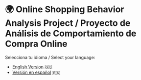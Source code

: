 # 🌍 Online Shopping Behavior Analysis Project / Proyecto de Análisis de Comportamiento de Compra Online

Selecciona tu idioma / Select your language:

- [English Version](/project3-python/en/README.md) 🇬🇧  
- [Versión en español](/project3-python/es/README.md) 🇪🇸  

